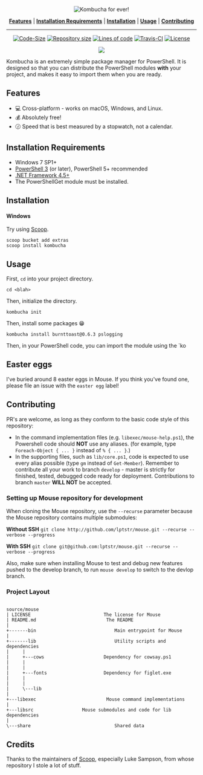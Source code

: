 
<p align="center">
<img src="https://raw.githubusercontent.com/lptstr/lptstr-images/master/proj/kombucha/kombucha-logo-github.png" alt="Kombucha for ever!"/></p>
<p align="center">
<b><a href="https://github.com/lptstr/mouse#features">Features</a></b>
|
<b><a href="https://github.com/lptstr/mouse#installation-requirements">Installation Requirements</a></b>
|
<b><a href="https://github.com/lptstr/mouse#installation">Installation</a></b>
|
<b><a href="https://github.com/lptstr/mouse/wiki">Usage</a></b>
|
<b><a href="https://github.com/lptstr/mouse#contributing">Contributing</a></b>
</p>

- - -
<p align="center" >
</p>
<p align="center"><a href="https://github.com/lptstr/kombucha"><img src="https://img.shields.io/github/languages/code-size/lptstr/kombucha.svg" alt="Code-Size" /></a>
<a href="https://github.com/lptstr/kombucha"><img src="https://img.shields.io/github/repo-size/lptstr/kombucha.svg" alt="Repository size" /></a>
 <a href="https://github.com/lptstr/kombucha"><img src="https://img.shields.io/badge/lines%20of%20code-1850%2B-green.svg" alt="Lines of code" /></a> <a href="https://travis-ci.org/lptstr/kombucha"><img src="https://travis-ci.org/lptstr/kombucha.svg?branch=master" alt="Travis-CI" /></a>
<a href="https://github.com/lptstr/kombucha/blob/master/LICENSE"><img src="https://img.shields.io/github/license/lptstr/kombucha.svg" alt="License" /></a></p>
</p><p align="center"><a href="http://spacemacs.org"><img src="https://cdn.rawgit.com/syl20bnr/spacemacs/442d025779da2f62fc86c2082703697714db6514/assets/spacemacs-badge.svg" /></a></p>

Kombucha is an extremely simple package manager for PowerShell.
It is designed so that you can distribute the PowerShell modules **with** your project, and makes it easy to import them when you are ready.

## Features
- :computer: Cross-platform - works on macOS, Windows, and Linux.
- :moneybag: Absolutely free!
- :clock130: Speed that is best measured by a stopwatch, not a calendar.

## Installation Requirements

- Windows 7 SP1+
- [PowerShell 3](https://www.microsoft.com/en-us/download/details.aspx?id=34595) (or later), PowerShell 5+ recommended 
- [.NET Framework 4.5+](https://www.microsoft.com/net/download)
- The PowerShellGet module must be installed.


## Installation

#### **Windows**
Try using [Scoop](https://scoop.sh).
```
scoop bucket add extras
scoop install kombucha
```

## Usage
First, `cd` into your project directory.
```
cd <blah>
```
Then, initialize the directory.
```
kombucha init
```
Then, install some packages :grin:
```
kombucha install burnttoast@0.6.3 pslogging
```
Then, in your PowerShell code, you can import the module using the `ko

## Easter eggs
I've buried around 8  easter eggs in Mouse. If you think you've found one, please file an issue with the `easter egg` label!

## Contributing
PR's are welcome, as long as they conform to the basic code style of this repository:
- In the command implementation files (e.g. `libexec/mouse-help.ps1`), the Powershell code should **NOT** use any aliases. (for example, type `Foreach-Object { ... }` instead of `% { ... }`.)
- In the supporting files, such as `lib/core.ps1`, code is expected to use every alias possible (type `gm` instead of `Get-Member`).
Remember to contribute all your work to branch `develop` - master is strictly for finished, tested, debugged code ready for deployment. Contributions to branch `master` **WILL NOT** be accepted.

### Setting up Mouse repository for development
When cloning the Mouse repository, use the `--recurse` parameter because the Mouse repository contains multiple submodules:

**Without SSH**
`git clone http://github.com/lptstr/mouse.git --recurse --verbose --progress`

**With SSH**
`git clone git@github.com:lptstr/mouse.git --recurse --verbose --progress`

Also, make sure when installing Mouse to test and debug new features pushed to the develop branch, to run `mouse develop` to switch to the devlop branch.


### Project Layout
```

source/mouse
| LICENSE			               	The license for Mouse  
| README.md				             The README                
|                                                    
+-------bin					            Main entrypoint for Mouse
|
+-------lib					            Utility scripts and dependencies
|     |                                                
|     +---cows			          	Dependency for cowsay.ps1 
|     |                                            
|     |
|     +---fonts			         	Dependency for figlet.exe 
|     |                                            
|     |                                            
|     \---lib                                       
|                                                  
+---libexec				             Mouse command implementations
|   
+---libsrc                  Mouse submodules and code for lib dependencies  
| 
\---share				              	Shared data
```

## Credits
Thanks to the maintainers of [Scoop](http://github.com/lukesampson/scoop), especially Luke Sampson, from whose repository I stole a lot of stuff.

